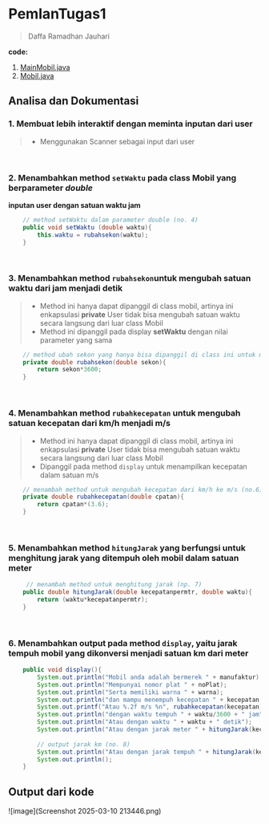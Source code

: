 # PemlanTugas1
> Daffa Ramadhan Jauhari

**code:**
1. [MainMobil.java](MainMobil.java)
2. [Mobil.java](Mobil.java)

## Analisa dan Dokumentasi
### 1. Membuat lebih interaktif dengan meminta inputan dari user
> - Menggunakan Scanner sebagai input dari user

</br>

### 2. Menambahkan method `setWaktu` pada class Mobil yang berparameter _double_
**inputan user dengan satuan waktu jam**
```java
    // method setWaktu dalam parameter double (no. 4) 
    public void setWaktu (double waktu){
        this.waktu = rubahsekon(waktu);
    }
```
</br>

### 3. Menambahkan method `rubahsekon`untuk mengubah satuan waktu dari jam menjadi detik
> - Method ini hanya dapat dipanggil di class mobil, artinya ini enkapsulasi **private** User tidak bisa mengubah satuan waktu secara langsung dari luar class Mobil
> - Method ini dipanggil pada display **setWaktu** dengan nilai parameter yang sama

```java
    // method ubah sekon yang hanya bisa dipanggil di class ini untuk merubah waktu dari jam ke sekon (no. 5)
    private double rubahsekon(double sekon){
        return sekon*3600;
    }
```
</br>

### 4. Menambahkan method `rubahkecepatan` untuk mengubah satuan kecepatan dari km/h menjadi m/s
> - Method ini hanya dapat dipanggil di class mobil, artinya ini enkapsulasi **private** User tidak bisa mengubah satuan waktu secara langsung dari luar class Mobil
> - Dipanggil pada method `display` untuk menampilkan kecepatan dalam satuan m/s

```java
    // menambah method untuk mengubah kecepatan dari km/h ke m/s (no.6)
    private double rubahkecepatan(double cpatan){
        return cpatan*(3.6);
    }
```

</br>

### 5. Menambahkan method `hitungJarak` yang berfungsi untuk menghitung jarak yang ditempuh oleh mobil dalam satuan meter
```java
     // menambah method untuk menghitung jarak (np. 7)
    public double hitungJarak(double kecepatanpermtr, double waktu){
        return (waktu*kecepatanpermtr);
    }
```

</br>

### 6. Menambahkan output pada method `display`, yaitu jarak tempuh mobil yang dikonversi menjadi satuan km dari meter
```java
    public void display(){
        System.out.println("Mobil anda adalah bermerek " + manufaktur);
        System.out.println("Mempunyai nomor plat " + noPlat);
        System.out.println("Serta memiliki warna " + warna);
        System.out.println("dan mampu menempuh kecepatan " + kecepatan + " km/jam");
        System.out.printf("Atau %.2f m/s %n", rubahkecepatan(kecepatan));
        System.out.println("dengan waktu tempuh " + waktu/3600 + " jam");
        System.out.println("Atau dengan waktu " + waktu + " detik");
        System.out.println("Atau dengan jarak meter " + hitungJarak(kecepatan, waktu/3600)*1000 + " m");
        
        // output jarak km (no. 8)
        System.out.println("Atau dengan jarak tempuh " + hitungJarak(kecepatan, waktu/3600) + " km");
        System.out.println();
    }
```


## Output dari kode
![image](Screenshot 2025-03-10 213446.png)
